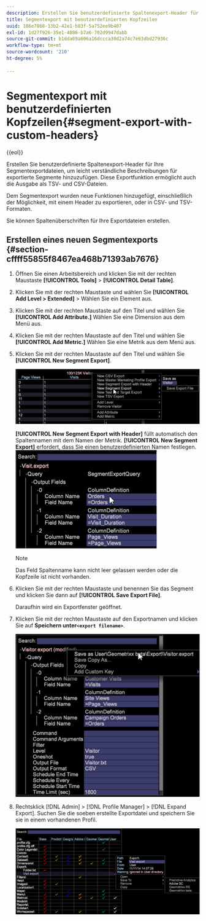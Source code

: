 ```yaml
---
description: Erstellen Sie benutzerdefinierte Spaltenexport-Header für Ihre Segmentexportdateien, um leicht verständliche Beschreibungen für exportierte Segmente hinzuzufügen. Diese Exportfunktion ermöglicht auch die Ausgabe als TSV- und CSV-Dateien.
title: Segmentexport mit benutzerdefinierten Kopfzeilen
uuid: 186e7868-13b2-42e1-b83f-5a752ee9b407
exl-id: 1d27f926-35e1-4886-b7a6-702d9947dabb
source-git-commit: b1dda69a606a16dccca30d2a74c7e63dbd27936c
workflow-type: tm+mt
source-wordcount: '210'
ht-degree: 5%

---
```


# Segmentexport mit benutzerdefinierten Kopfzeilen{#segment-export-with-custom-headers}

{{eol}}

Erstellen Sie benutzerdefinierte Spaltenexport-Header für Ihre Segmentexportdateien, um leicht verständliche Beschreibungen für exportierte Segmente hinzuzufügen. Diese Exportfunktion ermöglicht auch die Ausgabe als TSV- und CSV-Dateien.

Dem Segmentexport wurden neue Funktionen hinzugefügt, einschließlich der Möglichkeit, mit einem Header zu exportieren, oder in CSV- und TSV-Formaten.

Sie können Spaltenüberschriften für Ihre Exportdateien erstellen.

## Erstellen eines neuen Segmentexports {#section-cffff55855f8467ea468b71393ab7676}

1. Öffnen Sie einen Arbeitsbereich und klicken Sie mit der rechten Maustaste **[!UICONTROL Tools]** > **[!UICONTROL Detail Table]**.

1. Klicken Sie mit der rechten Maustaste und wählen Sie **[!UICONTROL Add Level > Extended]** > Wählen Sie ein Element aus.
1. Klicken Sie mit der rechten Maustaste auf den Titel und wählen Sie **[!UICONTROL Add Attribute.]** Wählen Sie eine Dimension aus dem Menü aus.

1. Klicken Sie mit der rechten Maustaste auf den Titel und wählen Sie **[!UICONTROL Add Metric.]** Wählen Sie eine Metrik aus dem Menü aus.

1. Klicken Sie mit der rechten Maustaste auf den Titel und wählen Sie **[!UICONTROL New Segment Export]**.

   ![](assets/segment_export_headers.png)

   **[!UICONTROL New Segment Export with Header]** füllt automatisch den Spaltennamen mit dem Namen der Metrik. **[!UICONTROL New Segment Export]** erfordert, dass Sie einen benutzerdefinierten Namen festlegen. ![](assets/segment_export_with_headers.png)

   >[!NOTE]
   >
   >Das Feld Spaltenname kann nicht leer gelassen werden oder die Kopfzeile ist nicht vorhanden.

1. Klicken Sie mit der rechten Maustaste und benennen Sie das Segment und klicken Sie dann auf **[!UICONTROL Save Export File]**.

   Daraufhin wird ein Exportfenster geöffnet.

1. Klicken Sie mit der rechten Maustaste auf den Exportnamen und klicken Sie auf **Speichern unter`<export filename>`**.

   ![](assets/segment_export_headers_7.png)

1. Rechtsklick [!DNL Admin] > [!DNL Profile Manager] > [!DNL Expand Export]. Suchen Sie die soeben erstellte Exportdatei und speichern Sie sie in einem vorhandenen Profil.

   ![](assets/segment_export_headers_8.png)
